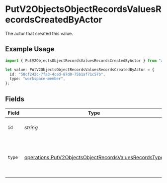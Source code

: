 # PutV2ObjectsObjectRecordsValuesRecordsCreatedByActor

The actor that created this value.

## Example Usage

```typescript
import { PutV2ObjectsObjectRecordsValuesRecordsCreatedByActor } from "attio-js/models/operations";

let value: PutV2ObjectsObjectRecordsValuesRecordsCreatedByActor = {
  id: "50cf242c-7fa3-4cad-87d0-75b1af71c57b",
  type: "workspace-member",
};
```

## Fields

| Field                                                                                                                          | Type                                                                                                                           | Required                                                                                                                       | Description                                                                                                                    |
| ------------------------------------------------------------------------------------------------------------------------------ | ------------------------------------------------------------------------------------------------------------------------------ | ------------------------------------------------------------------------------------------------------------------------------ | ------------------------------------------------------------------------------------------------------------------------------ |
| `id`                                                                                                                           | *string*                                                                                                                       | :heavy_minus_sign:                                                                                                             | An ID to identify the actor.                                                                                                   |
| `type`                                                                                                                         | [operations.PutV2ObjectsObjectRecordsValuesRecordsType](../../models/operations/putv2objectsobjectrecordsvaluesrecordstype.md) | :heavy_minus_sign:                                                                                                             | The type of actor. [Read more information on actor types here](/docs/actors).                                                  |